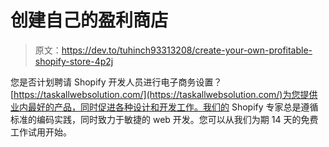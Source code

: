 # 创建自己的盈利商店

> 原文：<https://dev.to/tuhinch93313208/create-your-own-profitable-shopify-store-4p2j>

您是否计划聘请 Shopify 开发人员进行电子商务设置？[https://taskallwebsolution.com/](https://taskallwebsolution.com/)为您提供业内最好的产品，同时促进各种设计和开发工作。我们的 Shopify 专家总是遵循标准的编码实践，同时致力于敏捷的 web 开发。您可以从我们为期 14 天的免费工作试用开始。